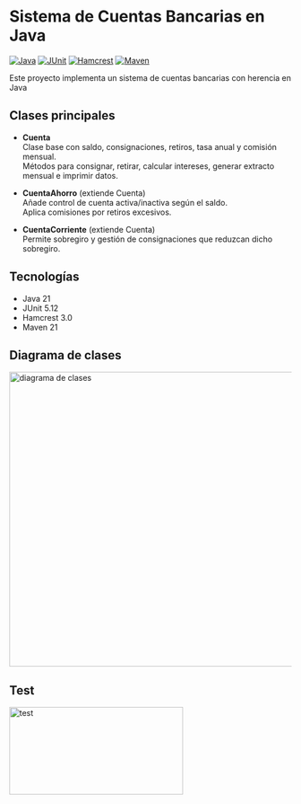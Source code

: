 # Sistema de Cuentas Bancarias en Java

[![Java](https://img.shields.io/badge/Java-21-blue?logo=java)](https://www.oracle.com/java/technologies/javase/21-relnotes.html)
[![JUnit](https://img.shields.io/badge/JUnit-5.12-green?logo=junit5)](https://junit.org/junit5/)
[![Hamcrest](https://img.shields.io/badge/Hamcrest-3.0-orange)](http://hamcrest.org/JavaHamcrest/)
[![Maven](https://img.shields.io/badge/Maven-21-red?logo=apachemaven)](https://maven.apache.org/)

Este proyecto implementa un sistema de cuentas bancarias con herencia en Java

## Clases principales

- **Cuenta**  
  Clase base con saldo, consignaciones, retiros, tasa anual y comisión mensual.  
  Métodos para consignar, retirar, calcular intereses, generar extracto mensual e imprimir datos.

- **CuentaAhorro** (extiende Cuenta)  
  Añade control de cuenta activa/inactiva según el saldo.  
  Aplica comisiones por retiros excesivos.

- **CuentaCorriente** (extiende Cuenta)  
  Permite sobregiro y gestión de consignaciones que reduzcan dicho sobregiro.

## Tecnologías

- Java 21
- JUnit 5.12
- Hamcrest 3.0
- Maven 21

 ## Diagrama de clases
 <img width="565" height="525" alt="diagrama de clases" src="https://github.com/user-attachments/assets/01a759bb-1ed7-4439-8e9c-c64386efcff4" />

 ## Test
 
<img width="310" height="156" alt="test" src="https://github.com/user-attachments/assets/49cce093-be61-470c-ad01-f0e3b98dd9c1" />
